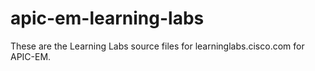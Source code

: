 # apic-em-learning-labs

These are the Learning Labs source files for learninglabs.cisco.com for APIC-EM.
